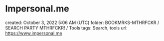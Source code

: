 # Impersonal.me

created: October 3, 2022 5:06 AM (UTC)
folder: BOOKMRKS-MTHRFCKR / SEARCH PARTY MTHRFCKR! / Tools
tags: Search, tools
url: https://www.impersonal.me